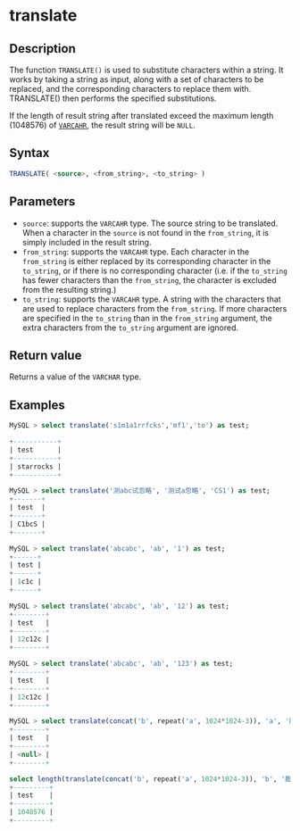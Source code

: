 # translate

## Description

The function `TRANSLATE()` is used to substitute characters within a string. It works by taking a string as input, along with a set of characters to be replaced, and the corresponding characters to replace them with. TRANSLATE() then performs the specified substitutions.

If the length of result string after translated exceed the maximum length (1048576) of [`VARCAHR`](../sql-statements/data-types/VARCHAR.md), the result string will be `NULL`.

## Syntax

```SQL
TRANSLATE( <source>, <from_string>, <to_string> )
```

## Parameters

- `source`: supports the `VARCAHR` type. The source string to be translated. When a character in the `source` is not found in the `from_string`, it is simply included in the result string.
- `from_string`: supports the `VARCAHR` type. Each character in the `from_string` is either replaced by its corresponding character in the `to_string`, or if there is no corresponding character (i.e. if the `to_string` has fewer characters than the `from_string`, the character is excluded from the resulting string.)
- `to_string`: supports the `VARCAHR` type. A string with the characters that are used to replace characters from the `from_string`. If more characters are specified in the `to_string` than in the `from_string` argument, the extra characters from the `to_string` argument are ignored.

## Return value

Returns a value of the `VARCHAR` type.

## Examples

```SQL
MySQL > select translate('s1m1a1rrfcks','mf1','to') as test;

+-----------+
| test      |
+-----------+
| starrocks |
+-----------+

MySQL > select translate('测abc试忽略', '测试a忽略', 'CS1') as test;
+-------+
| test  |
+-------+
| C1bcS |
+-------+

MySQL > select translate('abcabc', 'ab', '1') as test;
+------+
| test |
+------+
| 1c1c |
+------+

MySQL > select translate('abcabc', 'ab', '12') as test;
+--------+
| test   |
+--------+
| 12c12c |
+--------+

MySQL > select translate('abcabc', 'ab', '123') as test;
+--------+
| test   |
+--------+
| 12c12c |
+--------+

MySQL > select translate(concat('b', repeat('a', 1024*1024-3)), 'a', '膨') as test;
+--------+
| test   |
+--------+
| <null> |
+--------+

select length(translate(concat('b', repeat('a', 1024*1024-3)), 'b', '膨')) as test
+---------+
| test    |
+---------+
| 1048576 |
+---------+

```
